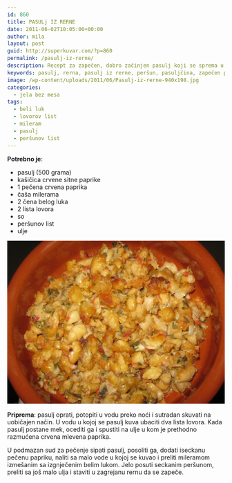 ```yaml
---
id: 860
title: PASULj IZ RERNE
date: 2011-06-02T10:05:00+00:00
author: mila
layout: post
guid: http://superkuvar.com/?p=860
permalink: /pasulj-iz-rerne/
description: Recept za zapečen, dobro začinjen pasulj koji se sprema u vatrostalnim ili zemljanim sudovima. Koristi belim luk, i mileram. Slično ko pasulj na tavče.
keywords: pasulj, rerna, pasulj iz rerne, peršun, pasuljčina, zapečen pasulj, zapečen pasulj iz rerne, starinski pasulj, seljački pasulj, pasulj tavče, najbolji pasulj, stari pasulj recept
image: /wp-content/uploads/2011/06/Pasulj-iz-rerne-940x198.jpg
categories:
  - jela bez mesa
tags:
  - beli luk
  - lovorov list
  - mileram
  - pasulj
  - peršunov list
---
```

**Potrebno je**:

  * pasulj (500 grama)
  * kašičica crvene sitne paprike
  * 1 pečena crvena paprika
  * čaša milerama
  * 2 čena belog luka
  * 2 lista lovora
  * so
  * peršunov list
  * ulje

![pasulj iz rerne](/wp-content/uploads/2011/06/Pasulj-iz-rerne-1024x768.jpg)

**Priprema**: pasulj oprati, potopiti u vodu preko noći i sutradan skuvati na uobičajen način. U vodu u kojoj se pasulj kuva ubaciti dva lista lovora. Kada pasulj postane mek, ocediti ga i spustiti na ulje u kom je prethodno razmućena crvena mlevena paprika.

U podmazan sud za pečenje sipati pasulj, posoliti ga, dodati iseckanu pečenu papriku, naliti sa malo vode u kojoj se kuvao i preliti mileramom izmešanim sa izgnječenim belim lukom. Jelo posuti seckanim peršunom, preliti sa još malo ulja i staviti u zagrejanu rernu da se zapeče.
